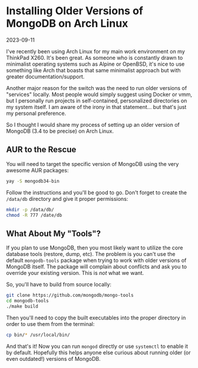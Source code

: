 # Installing Older Versions of MongoDB on Arch Linux

2023-09-11

I've recently been using Arch Linux for my main work environment on my ThinkPad X260. It's been great. As someone who is constantly drawn to minimalist operating systems such as Alpine or OpenBSD, it's nice to use something like Arch that boasts that same minimalist approach but with greater documentation/support.

Another major reason for the switch was the need to run older versions of "services" locally. Most people would simply suggest using Docker or vmm, but I personally run projects in self-contained, personalized directories on my system itself. I am aware of the irony in that statement... but that's just my personal preference.

So I thought I would share my process of setting up an older version of MongoDB (3.4 to be precise) on Arch Linux.

## AUR to the Rescue

You will need to target the specific version of MongoDB using the very awesome AUR packages:

~~~sh
yay -S mongodb34-bin
~~~

Follow the instructions and you'll be good to go. Don't forget to create the `/data/db` directory and give it proper permissions:

~~~sh
mkdir -p /data/db/
chmod -R 777 /date/db
~~~

## What About My "Tools"?

If you plan to use MongoDB, then you most likely want to utilize the core database tools (restore, dump, etc). The problem is you can't use the default `mongodb-tools` package when trying to work with older versions of MongoDB itself. The package will complain about conflicts and ask you to override your existing version. This is *not* what we want.

So, you'll have to build from source locally:

~~~sh
git clone https://github.com/mongodb/mongo-tools
cd mongodb-tools
./make build
~~~

Then you'll need to copy the built executables into the proper directory in order to use them from the terminal:

~~~sh
cp bin/* /usr/local/bin/
~~~

And that's it! Now you can run `mongod` directly or use `systemctl` to enable it by default. Hopefully this helps anyone else curious about running older (or even outdated!) versions of MongoDB.
